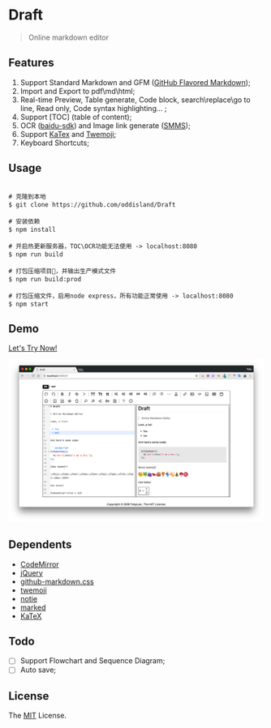 # Draft

> Online markdown editor

## Features

1. Support Standard Markdown and GFM ([GitHub Flavored Markdown](https://github.github.com/gfm/));
2. Import and Export to pdf\md\html;
3. Real-time Preview, Table generate, Code block, search\replace\go to line, Read only, Code syntax highlighting... ;
4. Support [TOC] (table of content);
5. OCR ([baidu-sdk](https://ai.baidu.com/tech/ocr/general)) and Image link generate ([SMMS](https://sm.ms/));
6. Support [KaTex](https://khan.github.io/KaTeX/function-support.html) and [Twemoji](https://twitter.github.io/twemoji/preview.html);
7. Keyboard Shortcuts;

## Usage

```shell

# 克隆到本地
$ git clone https://github.com/oddisland/Draft 

# 安装依赖
$ npm install

# 开启热更新服务器，TOC\OCR功能无法使用 -> localhost:8080
$ npm run build

# 打包压缩项目，并输出生产模式文件
$ npm run build:prod

# 打包压缩文件，启用node express，所有功能正常使用 -> localhost:8080
$ npm start

```

## Demo

[Let's Try Now!](http://138.128.201.158:8080/)

<img src="./example/example.png">

## Dependents 

- [CodeMirror](http://codemirror.net/)
- [jQuery](https://jquery.com/)
- [github-markdown.css](https://sindresorhus.com/github-markdown-css/)
- [twemoji](https://twemoji.twitter.com/)
- [notie](https://jaredreich.com/notie)
- [marked](https://marked.js.org/)
- [KaTeX](https://khan.github.io/KaTeX/)

## Todo

- [ ] Support Flowchart and Sequence Diagram;
- [ ] Auto save;

## License

The [MIT](https://github.com/oddisland/Draft/blob/master/LICENSE) License.
